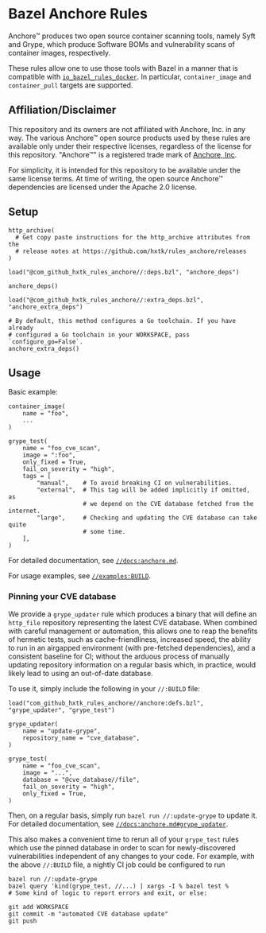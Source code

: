 # Bazel Anchore Rules

Anchore™ produces two open source container scanning tools, namely Syft and
Grype, which produce Software BOMs and vulnerability scans of container images,
respectively.

These rules allow one to use those tools with Bazel in a manner that is
compatible with 
[`io_bazel_rules_docker`](https://github.com/bazelbuild/rules_docker).
In particular, `container_image` and `container_pull` targets are supported.

## Affiliation/Disclaimer

This repository and its owners are not affiliated with Anchore, Inc.
in any way. The various Anchore™ open source products used by these
rules are available only under their respective licenses, regardless of the
license for this repository. "Anchore™" is a registered trade mark of
[Anchore, Inc](https://anchore.com/).

For simplicity, it is intended for this repository to be available under
the same license terms. At time of writing, the open source Anchore™
dependencies are licensed under the Apache 2.0 license.

## Setup

```starlark
http_archive(
  # Get copy paste instructions for the http_archive attributes from the
  # release notes at https://github.com/hxtk/rules_anchore/releases
)

load("@com_github_hxtk_rules_anchore//:deps.bzl", "anchore_deps")

anchore_deps()

load("@com_github_hxtk_rules_anchore//:extra_deps.bzl", "anchore_extra_deps")

# By default, this method configures a Go toolchain. If you have already
# configured a Go toolchain in your WORKSPACE, pass `configure_go=False`.
anchore_extra_deps()
```

## Usage

Basic example:

```starlark
container_image(
    name = "foo",
    ...
)

grype_test(
    name = "foo_cve_scan",
    image = ":foo",
    only_fixed = True,
    fail_on_severity = "high",
    tags = [
        "manual",    # To avoid breaking CI on vulnerabilities.
        "external",  # This tag will be added implicitly if omitted, as
                     # we depend on the CVE database fetched from the internet.
        "large",     # Checking and updating the CVE database can take quite
                     # some time.
    ],
)
```

For detailed documentation, see [`//docs:anchore.md`](docs/anchore.md).

For usage examples, see [`//examples:BUILD`](examples/BUILD).

### Pinning your CVE database

We provide a `grype_updater` rule which produces a binary that will define an
`http_file` repository representing the latest CVE database. When combined with
careful management or automation, this allows one to reap the benefits of
hermetic tests, such as cache-friendliness, increased speed, the ability to run
in an airgapped environment (with pre-fetched dependencies), and a consistent
baseline for CI; without the arduous process of manually updating repository
information on a regular basis which, in practice, would likely lead to using 
an out-of-date database.

To use it, simply include the following in your `//:BUILD` file:

```starlark
load("com_github_hxtk_rules_anchore//anchore:defs.bzl", "grype_updater", "grype_test")

grype_updater(
    name = "update-grype",
    repository_name = "cve_database",
)

grype_test(
    name = "foo_cve_scan",
    image = "...",
    database = "@cve_database//file",
    fail_on_severity = "high",
    only_fixed = True,
)
```

Then, on a regular basis, simply run `bazel run //:update-grype` to update it.
For detailed documentation, see
[`//docs:anchore.md#grype_updater`](docs/anchore.md#grype_updater).

This also makes a convenient time to rerun all of your `grype_test` rules which use
the pinned database in order to scan for newly-discovered vulnerabilities independent
of any changes to your code. For example, with the above `//:BUILD` file, a nightly CI
job could be configured to run

```
bazel run //:update-grype
bazel query 'kind(grype_test, //...) | xargs -I % bazel test %
# Some kind of logic to report errors and exit, or else:

git add WORKSPACE
git commit -m "automated CVE database update"
git push
```
